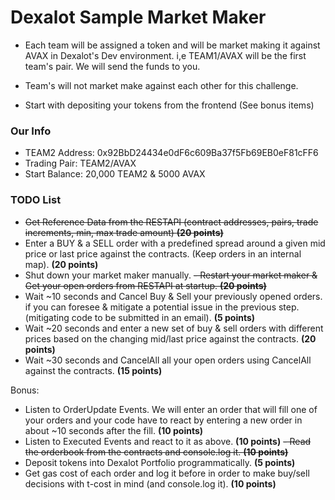 # Dexalot Sample Market Maker

- Each team will be assigned a token and will be market making it against AVAX in Dexalot's Dev environment. i,e TEAM1/AVAX will be the first team's pair. We will send the funds to you.

- Team's will not market make against each other for this challenge.

- Start with depositing your tokens from the frontend (See bonus items)

### Our Info
- TEAM2 Address: 0x92BbD24434e0dF6c609Ba37f5Fb69EB0eF81cFF6
- Trading Pair: TEAM2/AVAX
- Start Balance: 20,000 TEAM2 & 5000 AVAX

### TODO List

- ~~Get Reference Data from the RESTAPI (contract addresses, pairs, trade increments, min, max trade amount) **(20 points)**~~
- Enter a BUY & a SELL order with a predefined spread around a given mid price or last price against the contracts. (Keep orders in an internal map). **(20 points)**
- Shut down your market maker manually.
~~- Restart your market maker &  Get your open orders from RESTAPI at startup. **(20 points)**~~
- Wait ~10 seconds and Cancel Buy & Sell your previously opened orders. if you can foresee & mitigate a potential issue in the previous step. (mitigating code to be submitted in an email). **(5 points)**
- Wait ~20 seconds and enter a new set of buy & sell orders  with different prices based on the changing mid/last price  against the contracts. **(20 points)**
- Wait ~30 seconds and CancelAll all your open orders using CancelAll against the contracts. **(15 points)**

Bonus:

- Listen to OrderUpdate Events. We will enter an order that will fill one of your orders and your code have to react by entering a new order in about ~10 seconds after the fill. **(10 points)**
- Listen to Executed Events and react to it as above. **(10 points)**
~~- Read the orderbook from the contracts and console.log it. **(10 points)**~~
- Deposit tokens into Dexalot Portfolio programmatically. **(5 points)** 
- Get gas cost of each order and log it before in order to make buy/sell decisions with t-cost in mind (and console.log it). **(10 points)**